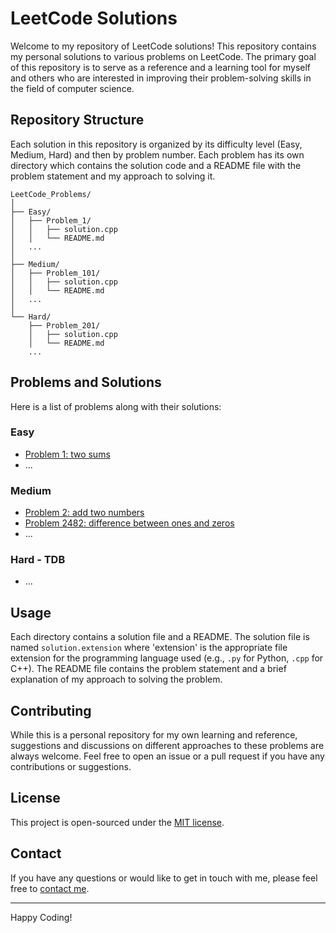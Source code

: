 # LeetCode Solutions

Welcome to my repository of LeetCode solutions! This repository contains my personal solutions to various problems on LeetCode. The primary goal of this repository is to serve as a reference and a learning tool for myself and others who are interested in improving their problem-solving skills in the field of computer science.

## Repository Structure

Each solution in this repository is organized by its difficulty level (Easy, Medium, Hard) and then by problem number. Each problem has its own directory which contains the solution code and a README file with the problem statement and my approach to solving it.
```
LeetCode_Problems/  
│  
├── Easy/  
│   ├── Problem_1/  
│   │   ├── solution.cpp  
│   │   └── README.md  
│   ...  
│  
├── Medium/  
│   ├── Problem_101/  
│   │   ├── solution.cpp  
│   │   └── README.md  
│   ...
│  
└── Hard/  
    ├── Problem_201/  
    │   ├── solution.cpp  
    │   └── README.md  
    ...  
```

## Problems and Solutions

Here is a list of problems along with their solutions:

### Easy

- [Problem 1: two sums](https://leetcode.com/problems/two-sum/description/)
- ...

### Medium

- [Problem 2: add two numbers](https://leetcode.com/problems/add-two-numbers/description/)
- [Problem 2482: difference between ones and zeros](https://leetcode.com/problems/difference-between-ones-and-zeros-in-row-and-column/?envType=daily-question&envId=2023-12-14)
- ...

### Hard - TDB

- ...

## Usage

Each directory contains a solution file and a README. The solution file is named `solution.extension` where 'extension' is the appropriate file extension for the programming language used (e.g., `.py` for Python, `.cpp` for C++). The README file contains the problem statement and a brief explanation of my approach to solving the problem.

## Contributing

While this is a personal repository for my own learning and reference, suggestions and discussions on different approaches to these problems are always welcome. Feel free to open an issue or a pull request if you have any contributions or suggestions.

## License

This project is open-sourced under the [MIT license](LICENSE).

## Contact

If you have any questions or would like to get in touch with me, please feel free to [contact me](mailto:your-email@example.com).

---

Happy Coding!
